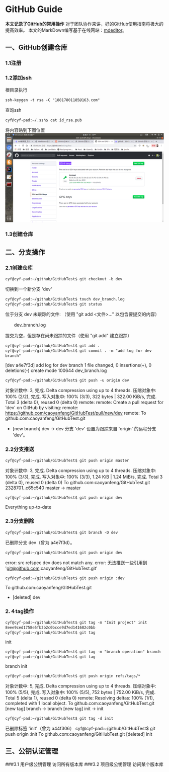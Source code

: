 # GitHub Guide
**本文记录了GitHub的常用操作**
对于团队协作来讲，好的GitHub使用指南将极大的提高效率。
本文的MarkDown编写基于在线网站：[mdeditor](https://www.mdeditor.com/)。
## 一、GitHub创建仓库
### 1.1注册
### 1.2添加ssh
根目录执行

    ssh-keygen -t rsa -C "18817801185@163.com"
查询ssh

    cyf@cyf-pad:~/.ssh$ cat id_rsa.pub
将内容贴到下图位置
![image](https://github.com/caoyanfeng/GitHubTest/blob/master/images/add_ssh.png)
### 1.3创建仓库
## 二、分支操作
### 2.1创建仓库
    cyf@cyf-pad:~/github/GitHubTest$ git checkout -b dev
切换到一个新分支 'dev'

    cyf@cyf-pad:~/github/GitHubTest$ touch dev_branch.log
    cyf@cyf-pad:~/github/GitHubTest$ git status
位于分支 dev
未跟踪的文件:
  （使用 "git add <文件>..." 以包含要提交的内容）

　　dev_branch.log

提交为空，但是存在尚未跟踪的文件（使用 "git add" 建立跟踪）

    cyf@cyf-pad:~/github/GitHubTest$ git add .
    cyf@cyf-pad:~/github/GitHubTest$ git commit . -m "add log for dev branch"
[dev a4e7f3d] add log for dev branch
 1 file changed, 0 insertions(+), 0 deletions(-)
 create mode 100644 dev_branch.log

    cyf@cyf-pad:~/github/GitHubTest$ git push -u origin dev
对象计数中: 3, 完成.
Delta compression using up to 4 threads.
压缩对象中: 100% (2/2), 完成.
写入对象中: 100% (3/3), 322 bytes | 322.00 KiB/s, 完成.
Total 3 (delta 0), reused 0 (delta 0)
remote: 
remote: Create a pull request for 'dev' on GitHub by visiting:
remote:      https://github.com/caoyanfeng/GitHubTest/pull/new/dev
remote: 
To github.com:caoyanfeng/GitHubTest.git
 * [new branch]      dev -> dev
分支 'dev' 设置为跟踪来自 'origin' 的远程分支 'dev'。

### 2.2分支推送

    cyf@cyf-pad:~/github/GitHubTest$ git push origin master
对象计数中: 3, 完成.
Delta compression using up to 4 threads.
压缩对象中: 100% (3/3), 完成.
写入对象中: 100% (3/3), 1.24 KiB | 1.24 MiB/s, 完成.
Total 3 (delta 0), reused 0 (delta 0)
To github.com:caoyanfeng/GitHubTest.git
   2328701..c65c540  master -> master
   
    cyf@cyf-pad:~/github/GitHubTest$ git push origin dev
Everything up-to-date
### 2.3分支删除

    cyf@cyf-pad:~/github/GitHubTest$ git branch -D dev 
已删除分支 dev（曾为 a4e7f3d）。

    cyf@cyf-pad:~/github/GitHubTest$ git push origin dev
error: src refspec dev does not match any.
error: 无法推送一些引用到 'git@github.com:caoyanfeng/GitHubTest.git'

    cyf@cyf-pad:~/github/GitHubTest$ git push origin :dev
To github.com:caoyanfeng/GitHubTest.git
 - [deleted]         dev
### 2.４tag操作

    cyf@cyf-pad:~/github/GitHubTest$ git tag -m "Init project" init 8eee9ced1758e5fb3b2c0bcce9d7ed141682c0bb 
    cyf@cyf-pad:~/github/GitHubTest$ git tag
init

    cyf@cyf-pad:~/github/GitHubTest$ git tag -m "branch operation" branch 
    cyf@cyf-pad:~/github/GitHubTest$ git tag
branch
init

    cyf@cyf-pad:~/github/GitHubTest$ git push origin refs/tags/*
对象计数中: 5, 完成.
Delta compression using up to 4 threads.
压缩对象中: 100% (5/5), 完成.
写入对象中: 100% (5/5), 752 bytes | 752.00 KiB/s, 完成.
Total 5 (delta 1), reused 0 (delta 0)
remote: Resolving deltas: 100% (1/1), completed with 1 local object.
To github.com:caoyanfeng/GitHubTest.git
 [new tag]         branch -> branch
 [new tag]         init -> init

    cyf@cyf-pad:~/github/GitHubTest$ git tag -d init
已删除标签 'init'（曾为 a44f306）
cyf@cyf-pad:~/github/GitHubTest$ git push origin :init
To github.com:caoyanfeng/GitHubTest.git
  [deleted]         init
## 三、公钥认证管理
###3.1 用户级公钥管理
访问所有版本库
###3.2 项目级公钥管理
访问某个版本库

